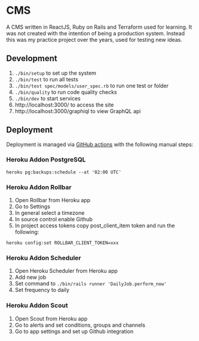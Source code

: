 # CMS

A CMS written in ReactJS, Ruby on Rails and Terraform used for learning. It was
not created with the intention of being a production system. Instead this was my
practice project over the years, used for testing new ideas.

## Development

1. `./bin/setup` to set up the system
1. `./bin/test` to run all tests
1. `./bin/test spec/models/user_spec.rb` to run one test or folder
1. `./bin/quality` to run code quality checks
1. `./bin/dev` to start services
1. http://localhost:3000/ to access the site
1. http://localhost:3000/graphiql to view GraphQL api

## Deployment

Deployment is managed via [GitHub actions](https://github.com/owenbendavies/cms/actions)
with the following manual steps:

### Heroku Addon PostgreSQL

```
heroku pg:backups:schedule --at '02:00 UTC'
```

### Heroku Addon Rollbar

1. Open Rollbar from Heroku app
1. Go to Settings
1. In general select a timezone
1. In source control enable Github
1. In project access tokens copy post_client_item token and run the following:

```
heroku config:set ROLLBAR_CLIENT_TOKEN=xxx
```

### Heroku Addon Scheduler

1. Open Heroku Scheduler from Heroku app
1. Add new job
1. Set command to `./bin/rails runner 'DailyJob.perform_now'`
1. Set frequency to daily

### Heroku Addon Scout

1. Open Scout from Heroku app
1. Go to alerts and set conditions, groups and channels
1. Go to app settings and set up Github integration
